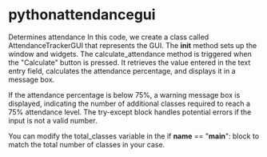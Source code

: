 # pythonattendancegui
Determines attendance
In this code, we create a class called AttendanceTrackerGUI that represents the GUI. The __init__ method sets up the window and widgets. The calculate_attendance method is triggered when the "Calculate" button is pressed. It retrieves the value entered in the text entry field, calculates the attendance percentage, and displays it in a message box.

If the attendance percentage is below 75%, a warning message box is displayed, indicating the number of additional classes required to reach a 75% attendance level. The try-except block handles potential errors if the input is not a valid number.

You can modify the total_classes variable in the if __name__ == "__main__": block to match the total number of classes in your case.
